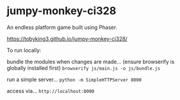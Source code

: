 # jumpy-monkey-ci328

An endless platform game built using Phaser.

https://tobyking3.github.io/jumpy-monkey-ci328/

To run locally:

bundle the modules when changes are made...
(ensure browserify is globally installed first)
`browserify js/main.js -o js/bundle.js`

run a simple server...
`python -m SimpleHTTPServer 8000`

access via...
`http://localhost:8000`
